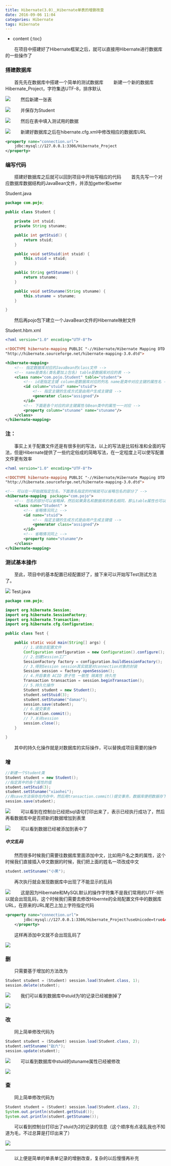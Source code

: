 ```yaml
---
title: Hibernate(3.0)＿Hibernate单表的增删改查
date: 2016-09-06 11:04
categories: Hibernate
tags: Hibernate
---
```


* content
{:toc}

　　在项目中搭建好了Hibernate框架之后，就可以直接用Hibernate进行数据库的一些操作了
### 搭建数据库
　　首先先在数据库中搭建一个简单的测试数据库
　　新建一个新的数据库Hibernate_Project，字符集选UTF-8，排序默认

![](http://upload-images.jianshu.io/upload_images/1796819-70d4c2462c337027.png?imageMogr2/auto-orient/strip%7CimageView2/2/w/1240)
　　然后新建一张表

![](http://upload-images.jianshu.io/upload_images/1796819-0010816b56f04b7c.png?imageMogr2/auto-orient/strip%7CimageView2/2/w/1240)
　　并保存为Student

![](http://upload-images.jianshu.io/upload_images/1796819-6d189d9d55d6aa89.png?imageMogr2/auto-orient/strip%7CimageView2/2/w/1240)
　　然后在表中填入测试用的数据

![](http://upload-images.jianshu.io/upload_images/1796819-c694e572cc614b59.png?imageMogr2/auto-orient/strip%7CimageView2/2/w/1240)
　　新建好数据库之后在hibernate.cfg.xml中修改相应的数据库URL
```xml
<property name="connection.url">
    jdbc:mysql://127.0.0.1:3306/Hibernate_Project
</property>
```
### 编写代码
　　搭建好数据库之后就可以回到项目中开始写相应的代码
　　首先先写一个对应数据库数据结构的JavaBean文件，并添加getter和setter

Student.java
```java
package com.pojo;

public class Student {

    private int stuid;
    private String stuname;

    public int getStuid() {
        return stuid;
    }

    public void setStuid(int stuid) {
        this.stuid = stuid;
    }

    public String getStuname() {
        return stuname;
    }

    public void setStuname(String stuname) {
        this.stuname = stuname;
    }

}
```
　　然后再pojo包下建立一个JavaBean文件的Hibernate映射文件

Student.hbm.xml
```xml
<?xml version="1.0" encoding="UTF-8"?>

<!DOCTYPE hibernate-mapping PUBLIC "-//Hibernate/Hibernate Mapping DTD 3.0//EN"
"http://hibernate.sourceforge.net/hibernate-mapping-3.0.dtd">

<hibernate-mapping>
    <!-- 指定数据库对应的JavaBean的class文件 -->
    <!-- name是类名(类名要加上包名) table是数据库对应的表 -->
    <class name="com.pojo.Student" table="student">
        <!-- id是指定主键 column是数据库对应的列名 name是类中对应主键的属性名 -->
        <id column="stuid" name="stuid">
            <!-- 指定主键的生成方式是由用户生成主键值 -->
            <generator class="assigned"/>
        </id>
        <!-- 下面是各个对应的非主键属性与Bean类中的属性一一对应 -->
        <property column="stuname" name="stuname"/>
    </class>
</hibernate-mapping>
```
### 注：
　　事实上关于配置文件还是有很多别的写法，以上的写法是比较标准和全面的写法，但是Hibernate提供了一些约定俗成的简略写法，在一定程度上可以使写配置文件更有效率
```xml
<?xml version="1.0" encoding="UTF-8"?>

<!DOCTYPE hibernate-mapping PUBLIC "-//Hibernate/Hibernate Mapping DTD 3.0//EN"
"http://hibernate.sourceforge.net/hibernate-mapping-3.0.dtd">

<!-- 可以在一开始就指定包名，下面类名指定的时候就可以省略包名的部分了 -->
<hibernate-mapping　package="com.pojo">
    <!-- 包名的部分可以省略掉，然后如果类名和数据库的表名相同，那么table属性也可以省略 -->
    <class name="Student" >
        <!-- 省略情况同上 -->
        <id name="stuid">
            <!-- 指定主键的生成方式是由用户生成主键值 -->
            <generator class="assigned"/>
        </id>
        <!-- 省略情况同上 -->
        <property name="stuname"/>
    </class>
</hibernate-mapping>
```
### 测试基本操作
　　至此，项目中的基本配置已经配置好了，接下来可以开始写Test测试方法了。

![](http://upload-images.jianshu.io/upload_images/1796819-f5e3112f0b4e118a.png?imageMogr2/auto-orient/strip%7CimageView2/2/w/1240)
Test.java
```java
package com.pojo;

import org.hibernate.Session;
import org.hibernate.SessionFactory;
import org.hibernate.Transaction;
import org.hibernate.cfg.Configuration;

public class Test {

    public static void main(String[] args) {
        // 1.读取总配置文件
        Configuration configuration = new Configuration().configure();
        // 2.创建Session工厂
        SessionFactory factory = configuration.buildSessionFactory();
        // 3.得到Session session其实就是对connection对象的封装
        Session session = factory.openSession();
        // 4.开启事务 ACID 原子性 一致性 隔离性 持久性
        Transaction transaction = session.beginTransaction();
        // 5.持久化操作
        Student student = new Student();
        student.setStuid(3);
        student.setStuname("damao");
        session.save(student);
        // 6.提交事务
        transaction.commit();
        // 7.关闭session
        session.close();
    }

}
```
　　其中的持久化操作就是对数据库的实际操作，可以替换成项目需要的操作
### 增
```java
//新建一个Student类
Student student = new Student();
//指定其中的各个属性的值
student.setStuid(3);
student.setStuname("xiaohei");
//用save方法保存在内存中，然后用transaction.commit()提交事务，数据库便把数据存下来了
session.save(student);
```

![](http://upload-images.jianshu.io/upload_images/1796819-3aad27f7e8332413.png?imageMogr2/auto-orient/strip%7CimageView2/2/w/1240)
　　可以看到在控制台已经把sql语句打印出来了，表示已经执行成功了，然后再看数据库中是否把新的数据增加到表里

![](http://upload-images.jianshu.io/upload_images/1796819-b65827c82d62a001.png?imageMogr2/auto-orient/strip%7CimageView2/2/w/1240)
　　可以看到数据已经被添加到表中了
##### 中文乱码
　　然而很多时候我们需要往数据库里面添加中文，比如用户名之类的属性，这个时候我们直接插入中文数据的时候，我们把上面的姓名一项改成中文
```java
student.setStuname("小黑");
```
　　再次执行就会发现数据库中出现了不能显示的乱码

![](http://upload-images.jianshu.io/upload_images/1796819-f958ef2d60c33a94.png?imageMogr2/auto-orient/strip%7CimageView2/2/w/1240)
　　这是因为Hibernate和MySQL默认的操作字符集不是我们常用的UTF-8所以就会出现乱码，这个时候我们需要去修改Hibernte的全局配置文件中的数据库URL，在原来的URL尾巴上加上字符指定代码
```xml
<property name="connection.url">
        jdbc:mysql://127.0.0.1:3306/Hibernate_Project?useUnicode=true&characterEncoding=UTF-8
    </property>
```
　　这样再添加中文就不会出现乱码了

![](http://upload-images.jianshu.io/upload_images/1796819-d7018f6f27ca3667.png?imageMogr2/auto-orient/strip%7CimageView2/2/w/1240)
### 删
　　只需要基于增加的方法改为
```java
Student student = (Student) session.load(Student.class, 1);
session.delete(student);
```

![](http://upload-images.jianshu.io/upload_images/1796819-246cf524eabb00f0.png?imageMogr2/auto-orient/strip%7CimageView2/2/w/1240)
　　我们可以看到数据库中stuid为1的记录已经被删掉了

![](http://upload-images.jianshu.io/upload_images/1796819-7389a5b4fa5f4282.png?imageMogr2/auto-orient/strip%7CimageView2/2/w/1240)
### 改
　　同上简单修改代码为
```java
Student student = (Student) session.load(Student.class, 2);
student.setStuname("赵六");
session.update(student);
```

![](http://upload-images.jianshu.io/upload_images/1796819-d6eb5ca04c97fd77.png?imageMogr2/auto-orient/strip%7CimageView2/2/w/1240)
　　可以看到数据库中stuid的stuname属性已经被修改

![](http://upload-images.jianshu.io/upload_images/1796819-2bec65e13aec684e.png?imageMogr2/auto-orient/strip%7CimageView2/2/w/1240)
### 查
　　同上简单修改代码为
```java
Student student = (Student) session.load(Student.class, 2);
System.out.println(student.getStuid());
System.out.println(student.getStuname());
```
　　可以看到控制台打印出了stuid为2的记录的信息（这个顺序有点凌乱我也不知道为毛，不过总算是打印出来了）

![](http://upload-images.jianshu.io/upload_images/1796819-d281a94f21e0610f.png?imageMogr2/auto-orient/strip%7CimageView2/2/w/1240)

---
　　以上便是简单的单表单记录的增删改查，复杂的以后慢慢再补充